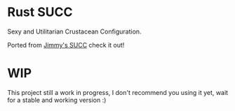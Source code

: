 # Rust SUCC

Sexy and Utilitarian Crustacean Configuration.

Ported from [Jimmy's SUCC](https://github.com/JimmyCushnie/SUCC) check it out!

# WIP

This project still a work in progress, I don't recommend you using it yet, wait for a stable and working version :)
